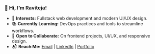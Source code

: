 ### 👋 Hi, I’m Raviteja!  
- 🌟 **Interests:** Fullstack web development and modern UI/UX design.  
- 📚 **Currently Learning:** DevOps practices and tools to streamline workflows.  
- 🤝 **Open to Collaborate:** On frontend projects, UI/UX, and responsive design.  
- 📬 **Reach Me:** [Email](mailto:raviteja.tk@gmail.com) | [LinkedIn](https://www.linkedin.com/in/raviteja-tk)  | [Portfolio](https://raviteja.site/)
